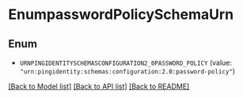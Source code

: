 # EnumpasswordPolicySchemaUrn

## Enum


* `URNPINGIDENTITYSCHEMASCONFIGURATION2_0PASSWORD_POLICY` (value: `"urn:pingidentity:schemas:configuration:2.0:password-policy"`)


[[Back to Model list]](../README.md#documentation-for-models) [[Back to API list]](../README.md#documentation-for-api-endpoints) [[Back to README]](../README.md)


